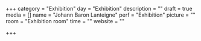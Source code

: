 +++
category = "Exhibition"
day = "Exhibition"
description = ""
draft = true
media = []
name = "Johann Baron Lanteigne"
perf = "Exhibition"
picture = ""
room = "Exhibition room"
time = ""
website = ""

+++

